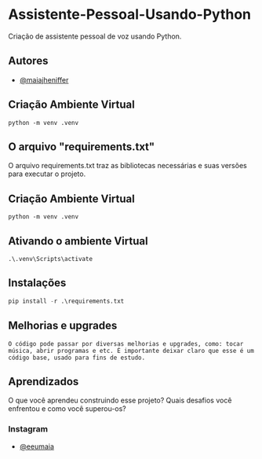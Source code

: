 
# Assistente-Pessoal-Usando-Python


Criação de assistente pessoal de voz usando Python.



## Autores

- [@maiajheniffer](https://github.com/maiajheniffer)



## Criação Ambiente Virtual
``python -m venv .venv``
## O arquivo "requirements.txt"
O arquivo requirements.txt traz as bibliotecas necessárias e suas versões para executar o projeto.

## Criação Ambiente Virtual
``python -m venv .venv``

## Ativando o ambiente Virtual
``.\.venv\Scripts\activate``

## Instalações

```python
pip install -r .\requirements.txt  
```
## Melhorias e upgrades

``O código pode passar por diversas melhorias e upgrades, como: tocar música, abrir programas e etc. É importante deixar claro que esse é um código base, usado para fins de estudo.``

## Aprendizados

O que você aprendeu construindo esse projeto? Quais desafios você enfrentou e como você superou-os?
### Instagram 

- [@eeumaia](http://www.instagram.com/eeumaia)

